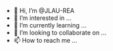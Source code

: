 - 👋 Hi, I’m @JLAU-REA
- 👀 I’m interested in ...
- 🌱 I’m currently learning ...
- 💞️ I’m looking to collaborate on ...
- 📫 How to reach me ...

<!---
JLAU-REA/JLAU-REA is a ✨ special ✨ repository because its `README.md` (this file) appears on your GitHub profile.
You can click the Preview link to take a look at your changes.
--->
